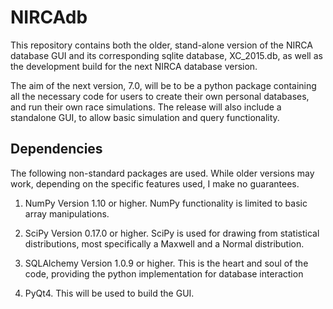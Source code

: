 # NIRCAdb

This repository contains both the older, stand-alone version of the NIRCA database GUI and its corresponding sqlite database, XC_2015.db, as well as the development build for the next NIRCA database version.

The aim of the next version, 7.0, will be to be a python package containing all the necessary code for users to create their own personal databases, and run their own race simulations.  The release will also include a standalone GUI, to allow basic simulation and query functionality.

## Dependencies

The following non-standard packages are used. While older versions may work, depending on the specific features used, I make no guarantees.

1. NumPy Version 1.10 or higher. NumPy functionality is limited to basic array manipulations.

2. SciPy Version 0.17.0 or higher. SciPy is used for drawing from statistical distributions, most specifically a Maxwell and a Normal distribution.

3. SQLAlchemy Version 1.0.9 or higher. This is the heart and soul of the code, providing the python implementation for database interaction

4. PyQt4. This will be used to build the GUI.
